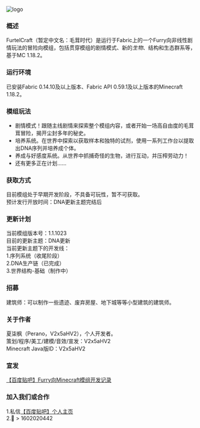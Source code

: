 ![logo](https://foruda.gitee.com/images/1671771125077561321/f320b53e_10954968.png "furtelcraft_logo.png")
###  **概述** 

FurtelCraft（暂定中文名：毛茸时代）是运行于Fabric上的一个Furry向非线性剧情玩法的冒险向模组，包括贯穿模组的剧情模式、新的*生物*、结构和生态群系等，基于MC 1.18.2。
###  **运行环境** 

已安装Fabric 0.14.10及以上版本、Fabric API 0.59.1及以上版本的Minecraft 1.18.2。
###  **模组玩法**
- 剧情模式！跟随主线剧情来探索整个模组内容，或者开始一场高自由度的毛茸茸冒险，揭开尘封多年的秘史。  
- 培养系统。在世界中探索以获取样本和独特的试剂，使用一系列工作台以提取出DNA序列并培养成个体。  
- 养成与好感度系统。从世界中抓捕奇怪的生物，进行互动，并压榨劳动力！  
- 还有更多正在计划……
###  **获取方式**
目前模组处于早期开发阶段，不具备可玩性，暂不可获取。  
预计发行开放时间：DNA更新主题完结后   
###  **更新计划**
当前模组版本号：1.1.1023  
目前的更新主题：DNA更新  
当前更新主题下的开发线：  
1.序列系统（收尾阶段）  
2.DNA生产链（已完成）  
3.世界结构-基础（制作中） 
###  **招募**
建筑师：可以制作一些遗迹、废弃房屋、地下城等等小型建筑的建筑师。  
###  **关于作者**
夏柒枫（Perano，V2x5aHV2），个人开发者。  
策划/程序/美工/建模/音效/宣发：V2x5aHV2  
Minecraft Java版ID：V2x5aHV2
###  **宣发**
[【百度贴吧】Furry向Minecraft模组开发记录](https://tieba.baidu.com/p/8185766908)
###  **加入我们或合作**
1.私信[【百度贴吧】个人主页](https://tieba.baidu.com/home/main?id=tb.1.6d89c2f8.N26kGAz3-lRDUHKT_VjQpg?t=1640617450&fr=pb)  
2.🐧 >  1602020442
